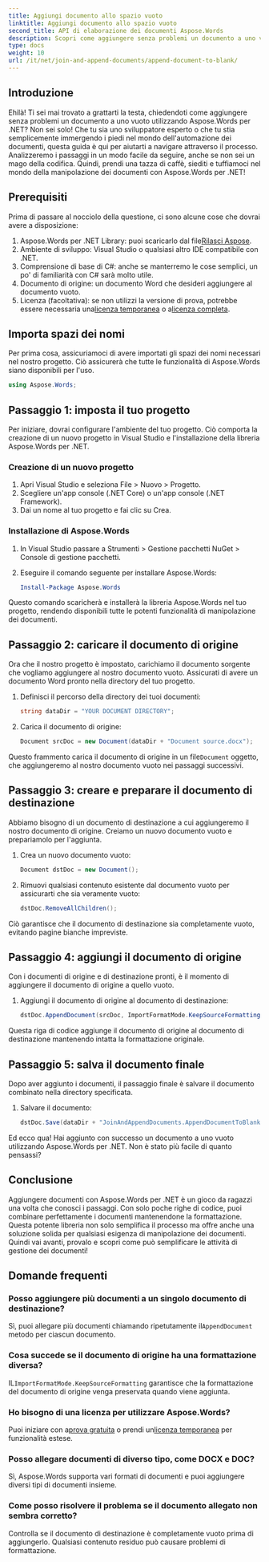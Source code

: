 ```yaml
---
title: Aggiungi documento allo spazio vuoto
linktitle: Aggiungi documento allo spazio vuoto
second_title: API di elaborazione dei documenti Aspose.Words
description: Scopri come aggiungere senza problemi un documento a uno vuoto utilizzando Aspose.Words per .NET. Guida passo passo, frammenti di codice e domande frequenti incluse.
type: docs
weight: 10
url: /it/net/join-and-append-documents/append-document-to-blank/
---
```

## Introduzione

Ehilà! Ti sei mai trovato a grattarti la testa, chiedendoti come aggiungere senza problemi un documento a uno vuoto utilizzando Aspose.Words per .NET? Non sei solo! Che tu sia uno sviluppatore esperto o che tu stia semplicemente immergendo i piedi nel mondo dell'automazione dei documenti, questa guida è qui per aiutarti a navigare attraverso il processo. Analizzeremo i passaggi in un modo facile da seguire, anche se non sei un mago della codifica. Quindi, prendi una tazza di caffè, siediti e tuffiamoci nel mondo della manipolazione dei documenti con Aspose.Words per .NET!

## Prerequisiti

Prima di passare al nocciolo della questione, ci sono alcune cose che dovrai avere a disposizione:

1.  Aspose.Words per .NET Library: puoi scaricarlo dal file[Rilasci Aspose](https://releases.aspose.com/words/net/).
2. Ambiente di sviluppo: Visual Studio o qualsiasi altro IDE compatibile con .NET.
3. Comprensione di base di C#: anche se manterremo le cose semplici, un po' di familiarità con C# sarà molto utile.
4. Documento di origine: un documento Word che desideri aggiungere al documento vuoto.
5.  Licenza (facoltativa): se non utilizzi la versione di prova, potrebbe essere necessaria una[licenza temporanea](https://purchase.aspose.com/temporary-license/) o a[licenza completa](https://purchase.aspose.com/buy).

## Importa spazi dei nomi

Per prima cosa, assicuriamoci di avere importati gli spazi dei nomi necessari nel nostro progetto. Ciò assicurerà che tutte le funzionalità di Aspose.Words siano disponibili per l'uso.

```csharp
using Aspose.Words;
```

## Passaggio 1: imposta il tuo progetto

Per iniziare, dovrai configurare l'ambiente del tuo progetto. Ciò comporta la creazione di un nuovo progetto in Visual Studio e l'installazione della libreria Aspose.Words per .NET.

### Creazione di un nuovo progetto

1. Apri Visual Studio e seleziona File > Nuovo > Progetto.
2. Scegliere un'app console (.NET Core) o un'app console (.NET Framework).
3. Dai un nome al tuo progetto e fai clic su Crea.

### Installazione di Aspose.Words

1. In Visual Studio passare a Strumenti > Gestione pacchetti NuGet > Console di gestione pacchetti.
2. Eseguire il comando seguente per installare Aspose.Words:

   ```powershell
   Install-Package Aspose.Words
   ```

Questo comando scaricherà e installerà la libreria Aspose.Words nel tuo progetto, rendendo disponibili tutte le potenti funzionalità di manipolazione dei documenti.

## Passaggio 2: caricare il documento di origine

Ora che il nostro progetto è impostato, carichiamo il documento sorgente che vogliamo aggiungere al nostro documento vuoto. Assicurati di avere un documento Word pronto nella directory del tuo progetto.

1. Definisci il percorso della directory dei tuoi documenti:

   ```csharp
   string dataDir = "YOUR DOCUMENT DIRECTORY";
   ```

2. Carica il documento di origine:

   ```csharp
   Document srcDoc = new Document(dataDir + "Document source.docx");
   ```

 Questo frammento carica il documento di origine in un file`Document` oggetto, che aggiungeremo al nostro documento vuoto nei passaggi successivi.

## Passaggio 3: creare e preparare il documento di destinazione

Abbiamo bisogno di un documento di destinazione a cui aggiungeremo il nostro documento di origine. Creiamo un nuovo documento vuoto e prepariamolo per l'aggiunta.

1. Crea un nuovo documento vuoto:

   ```csharp
   Document dstDoc = new Document();
   ```

2. Rimuovi qualsiasi contenuto esistente dal documento vuoto per assicurarti che sia veramente vuoto:

   ```csharp
   dstDoc.RemoveAllChildren();
   ```

Ciò garantisce che il documento di destinazione sia completamente vuoto, evitando pagine bianche impreviste.

## Passaggio 4: aggiungi il documento di origine

Con i documenti di origine e di destinazione pronti, è il momento di aggiungere il documento di origine a quello vuoto.

1. Aggiungi il documento di origine al documento di destinazione:

   ```csharp
   dstDoc.AppendDocument(srcDoc, ImportFormatMode.KeepSourceFormatting);
   ```

Questa riga di codice aggiunge il documento di origine al documento di destinazione mantenendo intatta la formattazione originale.

## Passaggio 5: salva il documento finale

Dopo aver aggiunto i documenti, il passaggio finale è salvare il documento combinato nella directory specificata.

1. Salvare il documento:

   ```csharp
   dstDoc.Save(dataDir + "JoinAndAppendDocuments.AppendDocumentToBlank.docx");
   ```

Ed ecco qua! Hai aggiunto con successo un documento a uno vuoto utilizzando Aspose.Words per .NET. Non è stato più facile di quanto pensassi?

## Conclusione

Aggiungere documenti con Aspose.Words per .NET è un gioco da ragazzi una volta che conosci i passaggi. Con solo poche righe di codice, puoi combinare perfettamente i documenti mantenendone la formattazione. Questa potente libreria non solo semplifica il processo ma offre anche una soluzione solida per qualsiasi esigenza di manipolazione dei documenti. Quindi vai avanti, provalo e scopri come può semplificare le attività di gestione dei documenti!

## Domande frequenti

### Posso aggiungere più documenti a un singolo documento di destinazione?

Sì, puoi allegare più documenti chiamando ripetutamente il`AppendDocument` metodo per ciascun documento.

### Cosa succede se il documento di origine ha una formattazione diversa?

 IL`ImportFormatMode.KeepSourceFormatting` garantisce che la formattazione del documento di origine venga preservata quando viene aggiunta.

### Ho bisogno di una licenza per utilizzare Aspose.Words?

 Puoi iniziare con a[prova gratuita](https://releases.aspose.com/) o prendi un[licenza temporanea](https://purchase.aspose.com/temporary-license/) per funzionalità estese.

### Posso allegare documenti di diverso tipo, come DOCX e DOC?

Sì, Aspose.Words supporta vari formati di documenti e puoi aggiungere diversi tipi di documenti insieme.

### Come posso risolvere il problema se il documento allegato non sembra corretto?

Controlla se il documento di destinazione è completamente vuoto prima di aggiungerlo. Qualsiasi contenuto residuo può causare problemi di formattazione.